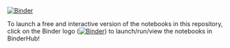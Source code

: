 [![Binder](https://mybinder.org/badge_logo.svg)](https://mybinder.org/v2/gh/malwarere/notebooks/master)

To launch a free and interactive version of the notebooks in this repository, click on the Binder logo ([![Binder](https://mybinder.org/badge_logo.svg)](https://mybinder.org/v2/gh/malwarere/notebooks/master)) to launch/run/view the notebooks in BinderHub!


